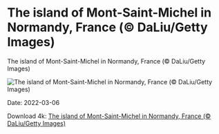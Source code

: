 # The island of Mont-Saint-Michel in Normandy, France (© DaLiu/Getty Images)

The island of Mont-Saint-Michel in Normandy, France (© DaLiu/Getty Images)

![The island of Mont-Saint-Michel in Normandy, France (© DaLiu/Getty Images)](https://bing.com/th?id=OHR.NormandyMont_EN-US8981907834_UHD.jpg&w=1024&h=576)

Date: 2022-03-06

Download 4k: [The island of Mont-Saint-Michel in Normandy, France (© DaLiu/Getty Images)](https://bing.com/th?id=OHR.NormandyMont_EN-US8981907834_UHD.jpg)

